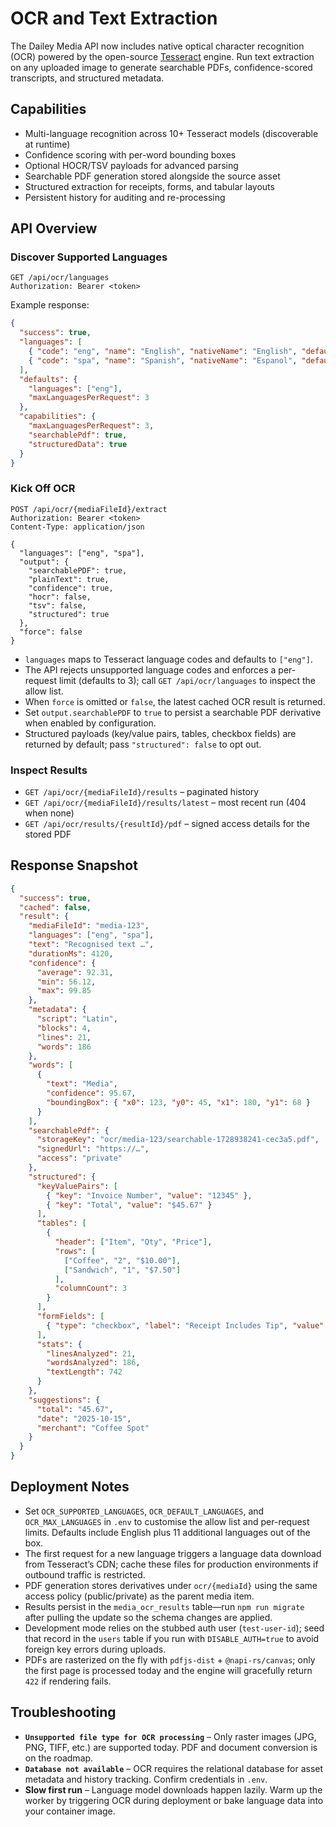# OCR and Text Extraction

The Dailey Media API now includes native optical character recognition (OCR) powered by the open-source [Tesseract](https://github.com/tesseract-ocr/tesseract) engine. Run text extraction on any uploaded image to generate searchable PDFs, confidence-scored transcripts, and structured metadata.

## Capabilities

- Multi-language recognition across 10+ Tesseract models (discoverable at runtime)
- Confidence scoring with per-word bounding boxes
- Optional HOCR/TSV payloads for advanced parsing
- Searchable PDF generation stored alongside the source asset
- Structured extraction for receipts, forms, and tabular layouts
- Persistent history for auditing and re-processing

## API Overview

### Discover Supported Languages

```http
GET /api/ocr/languages
Authorization: Bearer <token>
```

Example response:

```json
{
  "success": true,
  "languages": [
    { "code": "eng", "name": "English", "nativeName": "English", "default": true },
    { "code": "spa", "name": "Spanish", "nativeName": "Espanol", "default": false }
  ],
  "defaults": {
    "languages": ["eng"],
    "maxLanguagesPerRequest": 3
  },
  "capabilities": {
    "maxLanguagesPerRequest": 3,
    "searchablePdf": true,
    "structuredData": true
  }
}
```

### Kick Off OCR

```http
POST /api/ocr/{mediaFileId}/extract
Authorization: Bearer <token>
Content-Type: application/json

{
  "languages": ["eng", "spa"],
  "output": {
    "searchablePDF": true,
    "plainText": true,
    "confidence": true,
    "hocr": false,
    "tsv": false,
    "structured": true
  },
  "force": false
}
```

- `languages` maps to Tesseract language codes and defaults to `["eng"]`.
- The API rejects unsupported language codes and enforces a per-request limit (defaults to 3); call `GET /api/ocr/languages` to inspect the allow list.
- When `force` is omitted or `false`, the latest cached OCR result is returned.
- Set `output.searchablePDF` to `true` to persist a searchable PDF derivative when enabled by configuration.
- Structured payloads (key/value pairs, tables, checkbox fields) are returned by default; pass `"structured": false` to opt out.

### Inspect Results

- `GET /api/ocr/{mediaFileId}/results` – paginated history
- `GET /api/ocr/{mediaFileId}/results/latest` – most recent run (404 when none)
- `GET /api/ocr/results/{resultId}/pdf` – signed access details for the stored PDF

## Response Snapshot

```json
{
  "success": true,
  "cached": false,
  "result": {
    "mediaFileId": "media-123",
    "languages": ["eng", "spa"],
    "text": "Recognised text …",
    "durationMs": 4120,
    "confidence": {
      "average": 92.31,
      "min": 56.12,
      "max": 99.85
    },
    "metadata": {
      "script": "Latin",
      "blocks": 4,
      "lines": 21,
      "words": 186
    },
    "words": [
      {
        "text": "Media",
        "confidence": 95.67,
        "boundingBox": { "x0": 123, "y0": 45, "x1": 180, "y1": 68 }
      }
    ],
    "searchablePdf": {
      "storageKey": "ocr/media-123/searchable-1728938241-cec3a5.pdf",
      "signedUrl": "https://…",
      "access": "private"
    },
    "structured": {
      "keyValuePairs": [
        { "key": "Invoice Number", "value": "12345" },
        { "key": "Total", "value": "$45.67" }
      ],
      "tables": [
        {
          "header": ["Item", "Qty", "Price"],
          "rows": [
            ["Coffee", "2", "$10.00"],
            ["Sandwich", "1", "$7.50"]
          ],
          "columnCount": 3
        }
      ],
      "formFields": [
        { "type": "checkbox", "label": "Receipt Includes Tip", "value": true }
      ],
      "stats": {
        "linesAnalyzed": 21,
        "wordsAnalyzed": 186,
        "textLength": 742
      }
    },
    "suggestions": {
      "total": "45.67",
      "date": "2025-10-15",
      "merchant": "Coffee Spot"
    }
  }
}
```

## Deployment Notes

- Set `OCR_SUPPORTED_LANGUAGES`, `OCR_DEFAULT_LANGUAGES`, and `OCR_MAX_LANGUAGES` in `.env` to customise the allow list and per-request limits. Defaults include English plus 11 additional languages out of the box.
- The first request for a new language triggers a language data download from Tesseract’s CDN; cache these files for production environments if outbound traffic is restricted.
- PDF generation stores derivatives under `ocr/{mediaId}` using the same access policy (public/private) as the parent media item.
- Results persist in the `media_ocr_results` table—run `npm run migrate` after pulling the update so the schema changes are applied.
- Development mode relies on the stubbed auth user (`test-user-id`); seed that record in the `users` table if you run with `DISABLE_AUTH=true` to avoid foreign key errors during uploads.
- PDFs are rasterized on the fly with `pdfjs-dist` + `@napi-rs/canvas`; only the first page is processed today and the engine will gracefully return `422` if rendering fails.

## Troubleshooting

- **`Unsupported file type for OCR processing`** – Only raster images (JPG, PNG, TIFF, etc.) are supported today. PDF and document conversion is on the roadmap.
- **`Database not available`** – OCR requires the relational database for asset metadata and history tracking. Confirm credentials in `.env`.
- **Slow first run** – Language model downloads happen lazily. Warm up the worker by triggering OCR during deployment or bake language data into your container image.
